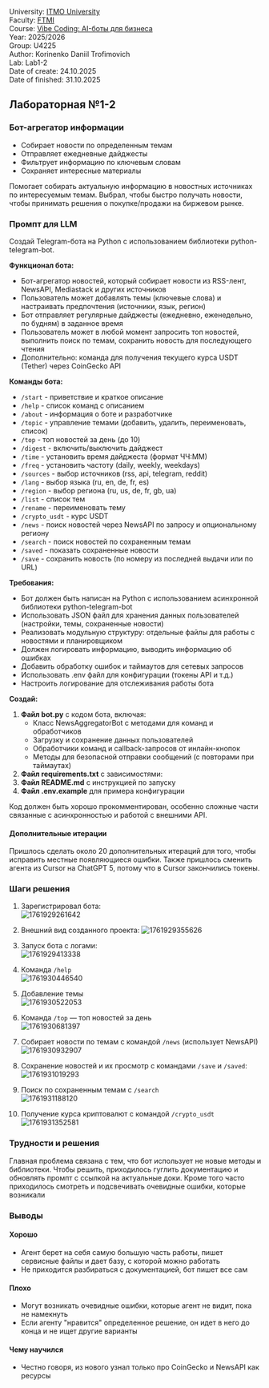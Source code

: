 University: [ITMO University](https://itmo.ru/ru/) \
Faculty: [FTMI](https://ftmi.itmo.ru/) \
Course: [Vibe Coding: AI-боты для бизнеса](https://github.com/itmo-ict-faculty/vibe-coding-for-business) \
Year: 2025/2026 \
Group: U4225 \
Author: Korinenko Daniil Trofimovich \
Lab: Lab1-2 \
Date of create: 24.10.2025 \
Date of finished: 31.10.2025

## Лабораторная №1-2

### Бот-агрегатор информации

- Собирает новости по определенным темам
- Отправляет ежедневные дайджесты
- Фильтрует информацию по ключевым словам
- Сохраняет интересные материалы

Помогает собирать актуальную информацию в новостных источниках по интересуемым темам. Выбрал, чтобы быстро получать новости, чтобы принимать решения о покупке/продажи на биржевом рынке.

### Промпт для LLM

Создай Telegram-бота на Python с использованием библиотеки python-telegram-bot.

**Функционал бота:**

* Бот-агрегатор новостей, который собирает новости из RSS-лент, NewsAPI, Mediastack и других источников
* Пользователь может добавлять темы (ключевые слова) и настраивать предпочтения (источники, язык, регион)
* Бот отправляет регулярные дайджесты (ежедневно, еженедельно, по будням) в заданное время
* Пользователь может в любой момент запросить топ новостей, выполнить поиск по темам, сохранить новость для последующего чтения
* Дополнительно: команда для получения текущего курса USDT (Tether) через CoinGecko API

**Команды бота:**

* `/start` - приветствие и краткое описание
* `/help` - список команд с описанием
* `/about` - информация о боте и разработчике
* `/topic` - управление темами (добавить, удалить, переименовать, список)
* `/top` - топ новостей за день (до 10)
* `/digest` - включить/выключить дайджест
* `/time` - установить время дайджеста (формат ЧЧ:ММ)
* `/freq` - установить частоту (daily, weekly, weekdays)
* `/sources` - выбор источников (rss, api, telegram, reddit)
* `/lang` - выбор языка (ru, en, de, fr, es)
* `/region` - выбор региона (ru, us, de, fr, gb, ua)
* `/list` - список тем
* `/rename` - переименовать тему
* `/crypto_usdt` - курс USDT
* `/news` - поиск новостей через NewsAPI по запросу и опциональному региону
* `/search` - поиск новостей по сохраненным темам
* `/saved` - показать сохраненные новости
* `/save` - сохранить новость (по номеру из последней выдачи или по URL)

**Требования:**

* Бот должен быть написан на Python с использованием асинхронной библиотеки python-telegram-bot
* Использовать JSON файл для хранения данных пользователей (настройки, темы, сохраненные новости)
* Реализовать модульную структуру: отдельные файлы для работы с новостями и планировщиком
* Должен логировать информацию, выводить информацию об ошибках
* Добавить обработку ошибок и таймаутов для сетевых запросов
* Использовать .env файл для конфигурации (токены API и т.д.)
* Настроить логирование для отслеживания работы бота

**Создай:**

1. **Файл bot.py** с кодом бота, включая:
   * Класс NewsAggregatorBot с методами для команд и обработчиков
   * Загрузку и сохранение данных пользователей
   * Обработчики команд и callback-запросов от инлайн-кнопок
   * Методы для безопасной отправки сообщений (с повторами при таймаутах)
2. **Файл requirements.txt** с зависимостями:
3. **Файл README.md** с инструкцией по запуску
4. **Файл .env.example** для примера конфигурации

Код должен быть хорошо прокомментирован, особенно сложные части связанные с асинхронностью и работой с внешними API.

#### Дополнительные итерации

Пришлось сделать около 20 дополнительных итераций для того, чтобы исправить местные появляющиеся ошибки. Также пришлось сменить агента из Cursor на ChatGPT 5, потому что в Cursor закончились токены.

### Шаги решения

1. Зарегистрировал бота: <br >
   ![1761929261642](image/lab1-2_report/1761929261642.png)
2. Внешний вид созданного проекта: ![1761929355626](image/lab1-2_report/1761929355626.png)
3. Запуск бота с логами:<br > ![1761929413338](image/lab1-2_report/1761929413338.png)

4. Команда `/help` <br >
   ![1761930446540](image/lab1-2_report/1761930446540.png)
5. Добавление темы<br >
   ![1761930522053](image/lab1-2_report/1761930522053.png)
6. Команда `/top` — топ новостей за день<br >
   ![1761930681397](image/lab1-2_report/1761930681397.png)
7. Собирает новости по темам с командой `/news` (использует NewsAPI)<br >
   ![1761930932907](image/lab1-2_report/1761930932907.png)
8. Сохранение новостей и их просмотр с командами `/save` и `/saved`:<br >
   ![1761931019293](image/lab1-2_report/1761931019293.png)
9.  Поиск по сохраненным темам с `/search`<br >
   ![1761931188120](image/lab1-2_report/1761931188120.png)
10. Получение курса криптовалют с командой `/crypto_usdt`<br >
    ![1761931352581](image/lab1-2_report/1761931352581.png)

### Трудности и решения

Главная проблема связана с тем, что бот использует не новые методы и библиотеки. Чтобы решить, приходилось гуглить документацию и обновлять промпт с ссылкой на актуальные доки. Кроме того часто приходилось смотреть и подсвечивать очевидные ошибки, которые возникали

### Выводы

#### Хорошо

- Агент берет на себя самую большую часть работы, пишет сервисные файлы и дает базу, с которой можно работать
- Не приходится разбираться с документацией, бот пишет все сам

#### Плохо

- Могут возникать очевидные ошибки, которые агент не видит, пока не намекнуть
- Если агенту "нравится" определенное решение, он идет в него до конца и не ищет другие варианты

#### Чему научился

- Честно говоря, из нового узнал только про CoinGecko и NewsAPI как ресурсы
